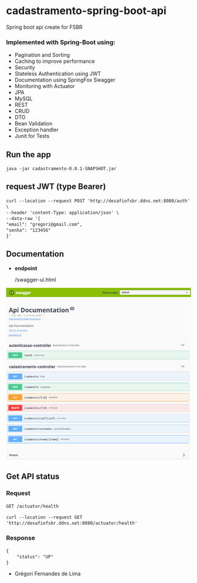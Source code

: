 
# cadastramento-spring-boot-api
 Spring boot api create for FSBR

### Implemented with Spring-Boot using:
- Pagination and Sorting
- Caching to improve performance
- Security
- Stateless Authentication using JWT
- Documentation using SpringFox Swagger
- Monitoring with Actuator
- JPA
- MySQL
- REST
- CRUD
- DTO
- Bean Validation
- Exception handler
- Junit for Tests

## Run the app

    java -jar cadastramento-0.0.1-SNAPSHOT.jar
    
## request JWT (type Bearer)

    curl --location --request POST 'http://desafiofsbr.ddns.net:8080/auth' \
	--header 'content-Type: application/json' \
	--data-raw '{
	"email": "gregori@gmail.com",
	"senha": "123456"
	}'


**Documentation**
----
* **endpoint**

  /swagger-ui.html
  
![](https://raw.githubusercontent.com/gregoriLima/cadastramento-spring-boot-api/main/src/main/resources/static/swagger.png)

## Get API status

### Request

`GET /actuator/health`

    curl --location --request GET 'http://desafiofsbr.ddns.net:8080/actuator/health'

### Response

    {
    	"status": "UP"
    }




- Grégori Fernandes de Lima
